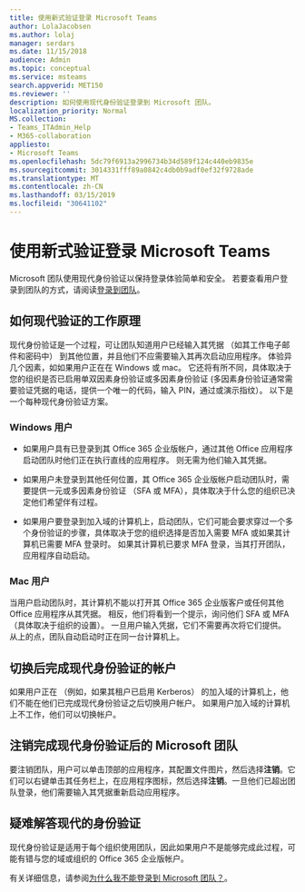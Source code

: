 ```yaml
---
title: 使用新式验证登录 Microsoft Teams
author: LolaJacobsen
ms.author: lolaj
manager: serdars
ms.date: 11/15/2018
audience: Admin
ms.topic: conceptual
ms.service: msteams
search.appverid: MET150
ms.reviewer: ''
description: 如何使用现代身份验证登录到 Microsoft 团队。
localization_priority: Normal
MS.collection:
- Teams_ITAdmin_Help
- M365-collaboration
appliesto:
- Microsoft Teams
ms.openlocfilehash: 5dc79f6913a2996734b34d589f124c440eb9835e
ms.sourcegitcommit: 3014331fff89a0842c4db0b9adf0ef32f9728ade
ms.translationtype: MT
ms.contentlocale: zh-CN
ms.lasthandoff: 03/15/2019
ms.locfileid: "30641102"
---
```

<a name="sign-in-to-microsoft-teams-using-modern-authentication"></a>使用新式验证登录 Microsoft Teams
==========================

Microsoft 团队使用现代身份验证以保持登录体验简单和安全。 若要查看用户登录到团队的方式，请阅读[登录到团队](https://support.office.com/article/sign-in-to-teams-ea4b1443-d11b-4791-8ae1-9977e7723055)。

## <a name="how-modern-authentication-works"></a>如何现代验证的工作原理

现代身份验证是一个过程，可让团队知道用户已经输入其凭据 （如其工作电子邮件和密码中） 到其他位置，并且他们不应需要输入其再次启动应用程序。 体验异几个因素，如如果用户正在在 Windows 或 mac。 它还将有所不同，具体取决于您的组织是否已启用单双因素身份验证或多因素身份验证 (多因素身份验证通常需要验证凭据的电话，提供一个唯一的代码，输入 PIN，通过或演示指纹）。 以下是一个每种现代身份验证方案。

### <a name="windows-users"></a>Windows 用户 

- 如果用户具有已登录到其 Office 365 企业版帐户，通过其他 Office 应用程序启动团队时他们正在执行直线的应用程序。 则无需为他们输入其凭据。

- 如果用户未登录到其他任何位置，其 Office 365 企业版帐户启动团队时，需要提供一元或多因素身份验证 （SFA 或 MFA），具体取决于什么您的组织已决定他们希望伴有过程。

- 如果用户要登录到加入域的计算机上，启动团队，它们可能会要求穿过一个多个身份验证的步骤，具体取决于您的组织选择是否加入需要 MFA 或如果其计算机已需要 MFA 登录时。 如果其计算机已要求 MFA 登录，当其打开团队，应用程序自动启动。

### <a name="mac-users"></a>Mac 用户 

当用户启动团队时，其计算机不能以打开其 Office 365 企业版客户或任何其他 Office 应用程序从其凭据。 相反，他们将看到一个提示，询问他们 SFA 或 MFA （具体取决于组织的设置）。 一旦用户输入凭据，它们不需要再次将它们提供。 从上的点，团队自动启动时正在同一台计算机上。

## <a name="switching-accounts-after-completing-modern-authentication"></a>切换后完成现代身份验证的帐户

如果用户正在 （例如，如果其租户已启用 Kerberos） 的加入域的计算机上，他们不能在他们已完成现代身份验证之后切换用户帐户。 如果用户加入域的计算机上不工作，他们可以切换帐户。

## <a name="signing-out-of-microsoft-teams-after-completing-modern-authentication"></a>注销完成现代身份验证后的 Microsoft 团队
要注销团队，用户可以单击顶部的应用程序，其配置文件图片，然后选择**注销**。它们可以右键单击其任务栏上，在应用程序图标，然后选择**注销**。一旦他们已超出团队登录，他们需要输入其凭据重新启动应用程序。

## <a name="troubleshooting-modern-authentication"></a>疑难解答现代的身份验证

现代身份验证是适用于每个组织使用团队，因此如果用户不是能够完成此过程，可能有错与您的域或组织的 Office 365 企业版帐户。 

有关详细信息，请参阅[为什么我不能登录到 Microsoft 团队？](https://support.office.com/article/why-am-i-having-trouble-signing-in-to-microsoft-teams-a02f683b-61a3-4008-9447-ee60c5593b0f)。

